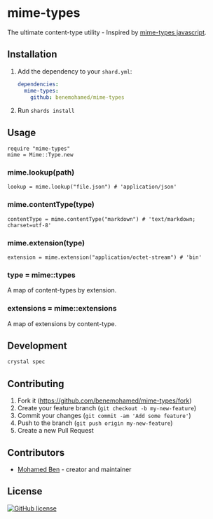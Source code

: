 # mime-types

The ultimate content-type utility - Inspired by [mime-types javascript](https://github.com/jshttp/mime-types).

## Installation

1. Add the dependency to your `shard.yml`:

   ```yaml
   dependencies:
     mime-types:
       github: benemohamed/mime-types
   ```

2. Run `shards install`

## Usage

```crystal
require "mime-types"
mime = Mime::Type.new
```

### mime.lookup(path)

```crystal
lookup = mime.lookup("file.json") # 'application/json'
```

### mime.contentType(type)

```crystal
contentType = mime.contentType("markdown") # 'text/markdown; charset=utf-8'
```

### mime.extension(type)

```crystal
extension = mime.extension("application/octet-stream") # 'bin'
```

### type = mime::types

A map of content-types by extension.

### extensions = mime::extensions

A map of extensions by content-type.

## Development

```bash
crystal spec
```

## Contributing

1. Fork it (<https://github.com/benemohamed/mime-types/fork>)
2. Create your feature branch (`git checkout -b my-new-feature`)
3. Commit your changes (`git commit -am 'Add some feature'`)
4. Push to the branch (`git push origin my-new-feature`)
5. Create a new Pull Request

## Contributors

- [Mohamed Ben](https://github.com/benemohamed) - creator and maintainer

## License

[![GitHub license](https://img.shields.io/github/license/benemohamed/mime-types.svg)](https://github.com/benemohamed/mime-types)